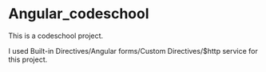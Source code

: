 # Angular_codeschool

This is a codeschool project. 

I used Built-in Directives/Angular forms/Custom Directives/$http service for this project.
